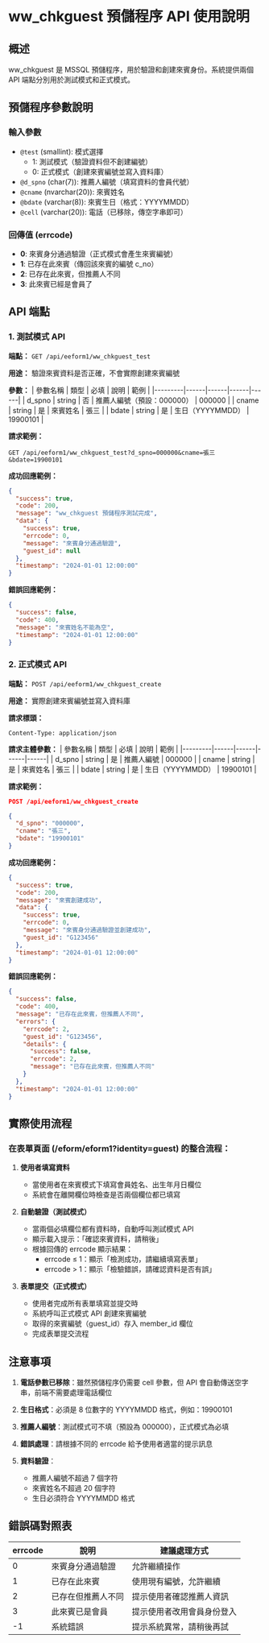 # ww_chkguest 預儲程序 API 使用說明

## 概述
ww_chkguest 是 MSSQL 預儲程序，用於驗證和創建來賓身份。系統提供兩個 API 端點分別用於測試模式和正式模式。

## 預儲程序參數說明

### 輸入參數
- `@test` (smallint): 模式選擇
  - 1: 測試模式（驗證資料但不創建編號）
  - 0: 正式模式（創建來賓編號並寫入資料庫）
- `@d_spno` (char(7)): 推薦人編號（填寫資料的會員代號）
- `@cname` (nvarchar(20)): 來賓姓名
- `@bdate` (varchar(8)): 來賓生日（格式：YYYYMMDD）
- `@cell` (varchar(20)): 電話（已移除，傳空字串即可）

### 回傳值 (errcode)
- **0**: 來賓身分通過驗證（正式模式會產生來賓編號）
- **1**: 已存在此來賓（傳回該來賓的編號 c_no）
- **2**: 已存在此來賓，但推薦人不同
- **3**: 此來賓已經是會員了

## API 端點

### 1. 測試模式 API

**端點：** `GET /api/eeform1/ww_chkguest_test`

**用途：** 驗證來賓資料是否正確，不會實際創建來賓編號

**參數：**
| 參數名稱 | 類型 | 必填 | 說明 | 範例 |
|---------|------|------|------|------|
| d_spno | string | 否 | 推薦人編號（預設：000000） | 000000 |
| cname | string | 是 | 來賓姓名 | 張三 |
| bdate | string | 是 | 生日（YYYYMMDD） | 19900101 |

**請求範例：**
```
GET /api/eeform1/ww_chkguest_test?d_spno=000000&cname=張三&bdate=19900101
```

**成功回應範例：**
```json
{
  "success": true,
  "code": 200,
  "message": "ww_chkguest 預儲程序測試完成",
  "data": {
    "success": true,
    "errcode": 0,
    "message": "來賓身分通過驗證",
    "guest_id": null
  },
  "timestamp": "2024-01-01 12:00:00"
}
```

**錯誤回應範例：**
```json
{
  "success": false,
  "code": 400,
  "message": "來賓姓名不能為空",
  "timestamp": "2024-01-01 12:00:00"
}
```

### 2. 正式模式 API

**端點：** `POST /api/eeform1/ww_chkguest_create`

**用途：** 實際創建來賓編號並寫入資料庫

**請求標頭：**
```
Content-Type: application/json
```

**請求主體參數：**
| 參數名稱 | 類型 | 必填 | 說明 | 範例 |
|---------|------|------|------|------|
| d_spno | string | 是 | 推薦人編號 | 000000 |
| cname | string | 是 | 來賓姓名 | 張三 |
| bdate | string | 是 | 生日（YYYYMMDD） | 19900101 |

**請求範例：**
```json
POST /api/eeform1/ww_chkguest_create

{
  "d_spno": "000000",
  "cname": "張三",
  "bdate": "19900101"
}
```

**成功回應範例：**
```json
{
  "success": true,
  "code": 200,
  "message": "來賓創建成功",
  "data": {
    "success": true,
    "errcode": 0,
    "message": "來賓身分通過驗證並創建成功",
    "guest_id": "G123456"
  },
  "timestamp": "2024-01-01 12:00:00"
}
```

**錯誤回應範例：**
```json
{
  "success": false,
  "code": 400,
  "message": "已存在此來賓，但推薦人不同",
  "errors": {
    "errcode": 2,
    "guest_id": "G123456",
    "details": {
      "success": false,
      "errcode": 2,
      "message": "已存在此來賓，但推薦人不同"
    }
  },
  "timestamp": "2024-01-01 12:00:00"
}
```

## 實際使用流程

### 在表單頁面 (/eform/eform1?identity=guest) 的整合流程：

1. **使用者填寫資料**
   - 當使用者在來賓模式下填寫會員姓名、出生年月日欄位
   - 系統會在離開欄位時檢查是否兩個欄位都已填寫

2. **自動驗證（測試模式）**
   - 當兩個必填欄位都有資料時，自動呼叫測試模式 API
   - 顯示載入提示：「確認來賓資料，請稍後」
   - 根據回傳的 errcode 顯示結果：
     - errcode ≤ 1：顯示「檢測成功，請繼續填寫表單」
     - errcode > 1：顯示「檢驗錯誤，請確認資料是否有誤」

3. **表單提交（正式模式）**
   - 使用者完成所有表單填寫並提交時
   - 系統呼叫正式模式 API 創建來賓編號
   - 取得的來賓編號（guest_id）存入 member_id 欄位
   - 完成表單提交流程

## 注意事項

1. **電話參數已移除**：雖然預儲程序仍需要 cell 參數，但 API 會自動傳送空字串，前端不需要處理電話欄位

2. **生日格式**：必須是 8 位數字的 YYYYMMDD 格式，例如：19900101

3. **推薦人編號**：測試模式可不填（預設為 000000），正式模式為必填

4. **錯誤處理**：請根據不同的 errcode 給予使用者適當的提示訊息

5. **資料驗證**：
   - 推薦人編號不超過 7 個字符
   - 來賓姓名不超過 20 個字符
   - 生日必須符合 YYYYMMDD 格式

## 錯誤碼對照表

| errcode | 說明 | 建議處理方式 |
|---------|------|-------------|
| 0 | 來賓身分通過驗證 | 允許繼續操作 |
| 1 | 已存在此來賓 | 使用現有編號，允許繼續 |
| 2 | 已存在但推薦人不同 | 提示使用者確認推薦人資訊 |
| 3 | 此來賓已是會員 | 提示使用者改用會員身份登入 |
| -1 | 系統錯誤 | 提示系統異常，請稍後再試 |